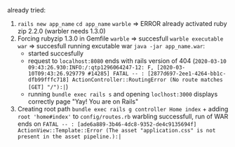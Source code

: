 already tried:
1) `rails new app_name`
   `cd app_name`
   `warble`     => ERROR already activated ruby zip 2.2.0 (warbler needs 1.3.0)
2) Forcing rubyzip 1.3.0 in Gemfile
   `warble`     =>  succesfull
   `warble executable war`     =>  succesfull
   running excutable war `java -jar app_name.war`:
    - started succesfully
    - request to `localhost:8080` ends with rails version of 404
    (`2020-03-10 09:43:26.930:INFO:/:qtp1296064247-12: F, [2020-03-10T09:43:26.929779 #14285] FATAL -- : [2877d697-2ee1-4264-bb1c-dfb99fffc718] ActionController::RoutingError (No route matches [GET] "/"):|`)
    - running `bundle exec rails s` and opening `loclhost:3000` displays correctly page "Yay! You are on Rails"
3) Creating root path
     `bundle exec rails g controller Home index` + adding `root 'home#index'` to `config/routes.rb`
     warbling successfull, run of WAR ends on `FATAL -- : [ade6a889-3b46-4dc8-9352-de4c9135694f] ActionView::Template::Error (The asset "application.css" is not present in the asset pipeline.):|`


